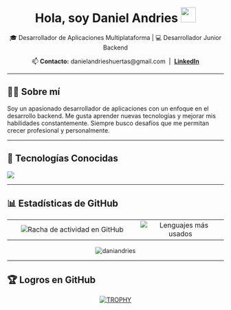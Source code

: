 <h1 align="center"><b>Hola, soy Daniel Andries</b> <img src="https://media.giphy.com/media/hvRJCLFzcasrR4ia7z/giphy.gif" width="35"></h1>

<p align="center">
  🎓 Desarrollador de Aplicaciones Multiplataforma | 💻 Desarrollador Junior Backend
</p>

<p align="center">
  📫 <b>Contacto:</b> danielandrieshuertas@gmail.com &nbsp;|&nbsp; 
  <a href="https://www.linkedin.com/in/daniel-andries-huertas-a620b9287/"><b>LinkedIn</b></a>
</p>

---

<h2>🧑‍💻 Sobre mí</h2>
<p align="left">
Soy un apasionado desarrollador de aplicaciones con un enfoque en el desarrollo backend. Me gusta aprender nuevas tecnologías y mejorar mis habilidades constantemente. Siempre busco desafíos que me permitan crecer profesional y personalmente.
</p>

---

<h2>🔧 Tecnologías Conocidas</h2>
<p align="left">
  <a href="https://skillicons.dev">
    <img src="https://skillicons.dev/icons?i=androidstudio,vscode,unity,java,cs,python,js,html,css,dart,flutter,mysql,git,github,docker,django,flask,bootstrap,figma,postman,notion,bash,linux&perline=12" />
  </a>
</p>

---

<h2>📊 Estadísticas de GitHub</h2>
<p align="center">
  <table>
    <tr>
      <td width="60%" align="center">
        <img src="https://github-readme-streak-stats.herokuapp.com/?user=unsimpledev&theme=dark&hide_border=false" alt="Racha de actividad en GitHub" />
      </td>
      <td width="40%" align="center">
        <img src="https://github-readme-stats.anuraghazra1.vercel.app/api/top-langs/?username=unsimpledev&theme=dark&hide_border=false&no-bg=true&no-frame=true&langs_count=10" alt="Lenguajes más usados" />
      </td>
    </tr>
  </table>
</p>

<p align="center">
  <img src="https://komarev.com/ghpvc/?username=daniandries&label=Visitas%20al%20perfil&color=0e75b6&style=flat" alt="daniandries" /> 
</p>

---

<h2>🏆 Logros en GitHub</h2>
<div align="center">
  <a href="https://github.com/ryo-ma/github-profile-trophy">
    <img src="https://github-profile-trophy.vercel.app/?username=unsimpledev&theme=radical&row=1&column=7&margin-h=15&margin-w=5&no-bg=true" alt="TROPHY" />
  </a>
</div>
